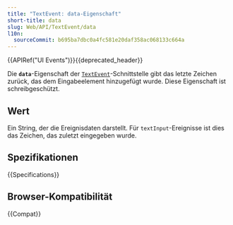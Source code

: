```yaml
---
title: "TextEvent: data-Eigenschaft"
short-title: data
slug: Web/API/TextEvent/data
l10n:
  sourceCommit: b695ba7dbc0a4fc581e20daf358ac068133c664a
---
```


{{APIRef("UI Events")}}{{deprecated_header}}

Die **`data`**-Eigenschaft der [`TextEvent`](/de/docs/Web/API/TextEvent)-Schnittstelle gibt das letzte Zeichen zurück, das dem Eingabeelement hinzugefügt wurde. Diese Eigenschaft ist schreibgeschützt.

## Wert

Ein String, der die Ereignisdaten darstellt.
Für `textInput`-Ereignisse ist dies das Zeichen, das zuletzt eingegeben wurde.

## Spezifikationen

{{Specifications}}

## Browser-Kompatibilität

{{Compat}}
